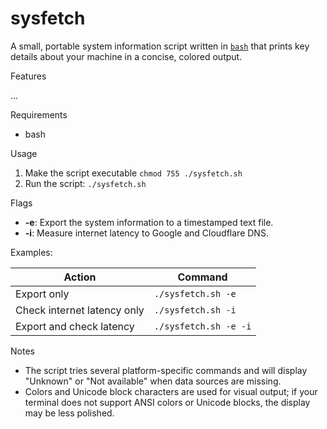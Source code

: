 # sysfetch

A small, portable system information script written in [`bash`](sysfetch.sh:1) that prints key details about your machine in a concise, colored output.

Features

...

Requirements

- bash

Usage

1. Make the script executable
   `chmod 755 ./sysfetch.sh`
2. Run the script: `./sysfetch.sh`

Flags

- **-e**: Export the system information to a timestamped text file.
- **-i**: Measure internet latency to Google and Cloudflare DNS.

Examples:

| Action                      | Command                      |
|-----------------------------|------------------------------|
| Export only                 | `./sysfetch.sh -e`           |
| Check internet latency only | `./sysfetch.sh -i`           |
| Export and check latency    | `./sysfetch.sh -e -i`        |

Notes

- The script tries several platform-specific commands and will display "Unknown" or "Not available" when data sources are missing.
- Colors and Unicode block characters are used for visual output; if your terminal does not support ANSI colors or Unicode blocks, the display may be less polished.
